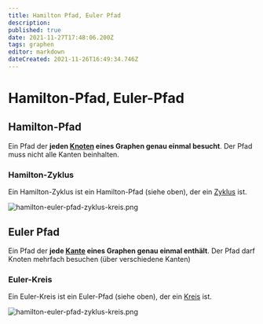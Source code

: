 ```yaml
---
title: Hamilton Pfad, Euler Pfad
description: 
published: true
date: 2021-11-27T17:48:06.200Z
tags: graphen
editor: markdown
dateCreated: 2021-11-26T16:49:34.746Z
---
```


# Hamilton-Pfad, Euler-Pfad
## Hamilton-Pfad
Ein Pfad der **jeden <u>Knoten</u> eines Graphen genau einmal besucht**.
Der Pfad muss nicht alle Kanten beinhalten.

### Hamilton-Zyklus
Ein Hamilton-Zyklus ist ein Hamilton-Pfad (siehe oben), der ein [Zyklus](/formaleBeschreibung/graphen/pfad-kreis-schleife-zyklus#zyklus) ist.

![hamilton-euler-pfad-zyklus-kreis.png](/hamilton-euler-pfad-zyklus-kreis.png)

## Euler Pfad
Ein Pfad der **jede <u>Kante</u> eines Graphen genau einmal enthält**.
Der Pfad darf Knoten mehrfach besuchen (über verschiedene Kanten)

### Euler-Kreis
Ein Euler-Kreis ist ein Euler-Pfad (siehe oben), der ein [Kreis](/formaleBeschreibung/graphen/pfad-kreis-schleife-zyklus#kreis) ist.

![hamilton-euler-pfad-zyklus-kreis.png](/hamilton-euler-pfad-zyklus-kreis.png)